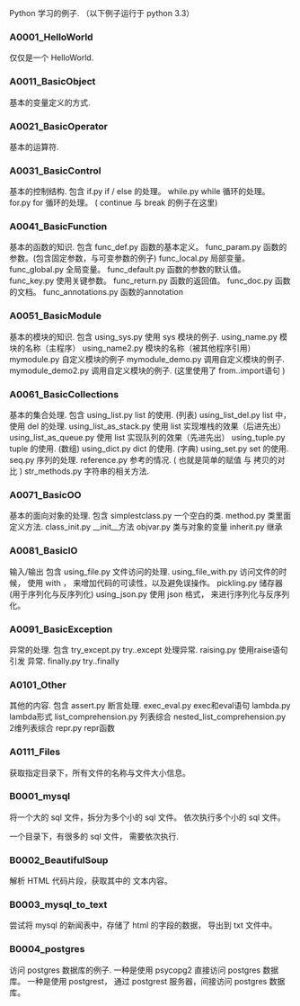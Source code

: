﻿Python 学习的例子.
（以下例子运行于 python 3.3）


### A0001_HelloWorld
仅仅是一个 HelloWorld.



### A0011_BasicObject
基本的变量定义的方式.



### A0021_BasicOperator
基本的运算符.



### A0031_BasicControl
基本的控制结构.
包含
if.py               if / else 的处理。
while.py            while 循环的处理。
for.py              for 循环的处理。 ( continue 与 break 的例子在这里)


### A0041_BasicFunction
基本的函数的知识.
包含
func_def.py         函数的基本定义。
func_param.py       函数的参数。(包含固定参数，与可变参数的例子)
func_local.py       局部变量。
func_global.py      全局变量。
func_default.py     函数的参数的默认值。
func_key.py         使用关键参数。
func_return.py      函数的返回值。
func_doc.py         函数的文档。
func_annotations.py 函数的annotation


### A0051_BasicModule
基本的模块的知识.
包含
using_sys.py        使用 sys 模块的例子.
using_name.py       模块的名称（主程序）
using_name2.py      模块的名称（被其他程序引用）
mymodule.py         自定义模块的例子
mymodule_demo.py    调用自定义模块的例子.
mymodule_demo2.py   调用自定义模块的例子. (这里使用了 from..import语句 )



### A0061_BasicCollections
基本的集合处理.
包含
using_list.py           list 的使用. (列表)
using_list_del.py       list 中，使用 del 的处理.
using_list_as_stack.py  使用 list 实现堆栈的效果（后进先出）
using_list_as_queue.py  使用 list 实现队列的效果（先进先出）
using_tuple.py          tuple 的使用. (数组)
using_dict.py           dict  的使用. (字典)
using_set.py            set   的使用.
seq.py                  序列的处理.
reference.py            参考的情况. ( 也就是简单的赋值 与 拷贝的对比 )
str_methods.py          字符串的相关方法.




### A0071_BasicOO
基本的面向对象的处理.
包含
simplestclass.py    一个空白的类.
method.py           类里面定义方法.
class_init.py       __init__方法
objvar.py           类与对象的变量
inherit.py          继承





### A0081_BasicIO
输入/输出
包含
using_file.py       文件访问的处理.
using_file_with.py  访问文件的时候， 使用 with ， 来增加代码的可读性，以及避免误操作。
pickling.py         储存器 (用于序列化与反序列化)
using_json.py       使用 json 格式， 来进行序列化与反序列化。




### A0091_BasicException
异常的处理.
包含
try_except.py       try..except 处理异常.
raising.py          使用raise语句 引发 异常.
finally.py          try..finally




### A0101_Other
其他的内容.
包含
assert.py                       断言处理.
exec_eval.py                    exec和eval语句
lambda.py                       lambda形式
list_comprehension.py           列表综合
nested_list_comprehension.py    2维列表综合
repr.py                         repr函数



### A0111_Files

获取指定目录下，所有文件的名称与文件大小信息。






### B0001_mysql
将一个大的 sql 文件，拆分为多个小的 sql 文件。
依次执行多个小的 sql 文件。



一个目录下，有很多的 sql 文件， 需要依次执行.



### B0002_BeautifulSoup
解析 HTML 代码片段，获取其中的 文本内容。



### B0003_mysql_to_text
尝试将 mysql 的新闻表中，存储了 html 的字段的数据， 导出到 txt 文件中。




### B0004_postgres
访问 postgres 数据库的例子.
一种是使用 psycopg2 直接访问 postgres 数据库。
一种是使用 postgrest， 通过 postgrest 服务器，间接访问 postgres 数据库。



